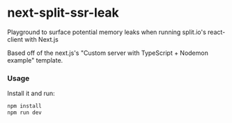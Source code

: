 # next-split-ssr-leak

Playground to surface potential memory leaks when running split.io's react-client with Next.js

Based off of the next.js's "Custom server with TypeScript + Nodemon example" template.

### Usage

Install it and run:

```bash
npm install
npm run dev
```
